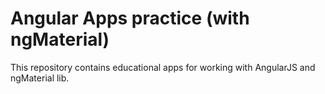 # Angular Apps practice (with ngMaterial)


This repository contains educational apps for working with AngularJS and ngMaterial lib.